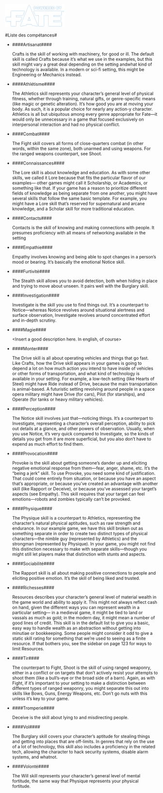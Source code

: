 [![Logo Fate Accueil](/ressources/img/power_fate.png)](/index.html)

<script type="text/javascript" src="script.js"></script>

#Liste des compétances#
*	####Artisanat####

	<div class="liner"></div>

	Crafts is the skill of working with machinery, for good or ill. The default skill is called Crafts because it’s what we use in the examples, but this skill might vary a great deal depending on the setting andwhat kind of technology is available. In a modern or sci-fi setting, this might be Engineering or Mechanics instead.


*	####Athlétisme####

	<div class="liner"></div>

	The Athletics skill represents your character’s general level of physical fitness, whether through training, natural gifts, or genre-specific means (like magic or genetic alteration). It’s how good you are at moving your body. As such, it is a popular choice for nearly any action-y character. Athletics is all but ubiquitous among every genre appropriate for Fate—it would only be unnecessary in a game that focused exclusively on interpersonal interaction and had no physical conflict.

*	####Combat####
	
	<div class="liner"></div>

	The Fight skill covers all forms of close-quarters combat (in other words, within the same zone), both unarmed and using weapons. For the ranged weapons counterpart, see Shoot.

*	####Connaissances####

	<div class="liner"></div>

	The Lore skill is about knowledge and education. As with some other skills, we called it Lore because that fits the particular flavor of our examples— other games might call it Scholarship, or Academics, or something like that. If your game has a reason to prioritize different fields of knowledge as being separate from one another, you might have several skills that follow the same basic template. For example, you might have a Lore skill that’s reserved for supernatural and arcane knowledge, and a Scholar skill for more traditional education.

*	####Contacts####

	<div class="liner"></div>

	Contacts is the skill of knowing and making connections with people. It presumes proficiency with all means of networking available in the setting

*	####Empathie####

	<div class="liner"></div>

	Empathy involves knowing and being able to spot changes in a person’s mood or bearing. It’s basically the emotional Notice skill.

*	####Furtivité####

	<div class="liner"></div>

	The Stealth skill allows you to avoid detection, both when hiding in place and trying to move about unseen. It pairs well with the Burglary skill.

*	####Investigation####

	<div class="liner"></div>

	Investigate is the skill you use to find things out. It’s a counterpart to Notice—whereas Notice revolves around situational alertness and surface observation, Investigate revolves around concentrated effort and in-depth scrutiny.

*	####Magie####

	<div class="liner"></div>

	<Insert a good description here. In english, of course>

*	####Monter####

	<div class="liner"></div>

	The Drive skill is all about operating vehicles and things that go fast. Like Crafts, how the Drive skill appears in your games is going to depend a lot on how much action you intend to have inside of vehicles or other forms of transportation, and what kind of technology is available in your setting. For example, a low-tech setting (like Hearts of Steel) might have Ride instead of Drive, because the main transportation is animal-based. A futuristic setting revolving around people in a space opera military might have Drive (for cars), Pilot (for starships), and Operate (for tanks or heavy military vehicles).

*	####Perception####

	<div class="liner"></div>

	The Notice skill involves just that—noticing things. It’s a counterpart to Investigate, representing a character’s overall perception, ability to pick out details at a glance, and other powers of observation. Usually, when you use Notice, it’s very quick compared to Investigate, so the kinds of details you get from it are more superficial, but you also don’t have to expend as much effort to find them.

*	####Provocation####

	<div class="liner"></div>

	Provoke is the skill about getting someone’s dander up and eliciting negative emotional response from them—fear, anger, shame, etc. It’s the “being a jerk” skill. To use Provoke, you need some kind of justification. That could come entirely from situation, or because you have an aspect that’s appropriate, or because you’ve created an advantage with another skill (like Rapport or Deceive), or because you’ve assessed your target’s aspects (see Empathy). This skill requires that your target can feel emotions—robots and zombies typically can’t be provoked.

*	####Physique####

	<div class="liner"></div>

	The Physique skill is a counterpart to Athletics, representing the character’s natural physical aptitudes, such as raw strength and endurance. In our example game, we have this skill broken out as something separate in order to create two distinct types of physical characters—the nimble guy (represented by Athletics) and the strongman (represented by Physique). In your game, you might not find this distinction necessary to make with separate skills—though you might still let players make that distinction with stunts and aspects.

*	####Sociabilité####

	<div class="liner"></div>

	The Rapport skill is all about making positive connections to people and eliciting positive emotion. It’s the skill of being liked and trusted.

*	####Richesses####

	<div class="liner"></div>

	Resources describes your character’s general level of material wealth in the game world and ability to apply it. This might not always reflect cash on hand, given the different ways you can represent wealth in a particular setting— in a medieval game, it might be tied to land or vassals as much as gold; in the modern day, it might mean a number of good lines of credit. This skill is in the default list to give you a basic, easy way to handle wealth as an abstraction without getting into minutiae or bookkeeping. Some people might consider it odd to give a static skill rating for something that we’re used to seeing as a finite resource. If that bothers you, see the sidebar on page 123 for ways to limit Resources.

*	####Tir####

	<div class="liner"></div>

	The counterpart to Fight, Shoot is the skill of using ranged weaponry, either in a conflict or on targets that don’t actively resist your attempts to shoot them (like a bull’s-eye or the broad side of a barn). Again, as with Fight, if it’s important to your setting to make a distinction between different types of ranged weaponry, you might separate this out into skills like Bows, Guns, Energy Weapons, etc. Don’t go nuts with this unless it’s key to your game.

*	####Tromperie####

	<div class="liner"></div>

	Deceive is the skill about lying to and misdirecting people.

*	####Vol####

	<div class="liner"></div>

	The Burglary skill covers your character’s aptitude for stealing things and getting into places that are off-limits. In genres that rely on the use of a lot of technology, this skill also includes a proficiency in the related tech, allowing the character to hack security systems, disable alarm systems, and whatnot.

*	####Volonté####

	<div class="liner"></div>

	The Will skill represents your character’s general level of mental fortitude, the same way that Physique represents your physical fortitude.